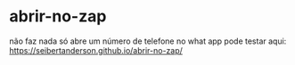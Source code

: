 # abrir-no-zap
não faz nada
só abre um número de telefone no what app
pode testar aqui:
https://seibertanderson.github.io/abrir-no-zap/
